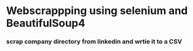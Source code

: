 # Webscrappping using selenium and BeautifulSoup4
 
### scrap company directory from linkedin and wrtie it to a CSV
